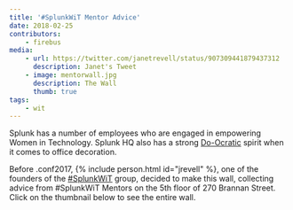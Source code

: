 ```yaml
---
title: '#SplunkWiT Mentor Advice'
date: 2018-02-25
contributors:
    - firebus
media:
    - url: https://twitter.com/janetrevell/status/907309441879437312
      description: Janet's Tweet
    - image: mentorwall.jpg
      description: The Wall
      thumb: true
tags: 
    - wit
---
```


Splunk has a number of employees who are engaged in empowering Women in Technology. Splunk HQ also has a strong [Do-Ocratic](https://communitywiki.org/wiki/DoOcracy) spirit when it comes to office decoration. 

Before .conf2017, {% include person.html id="jrevell" %}, one of the founders of the [#SplunkWiT](https://twitter.com/search?q=%23SplunkWiT) group, decided to make this wall, collecting advice from #SplunkWiT Mentors on the 5th floor of 270 Brannan Street. Click on the thumbnail below to see the entire wall.
